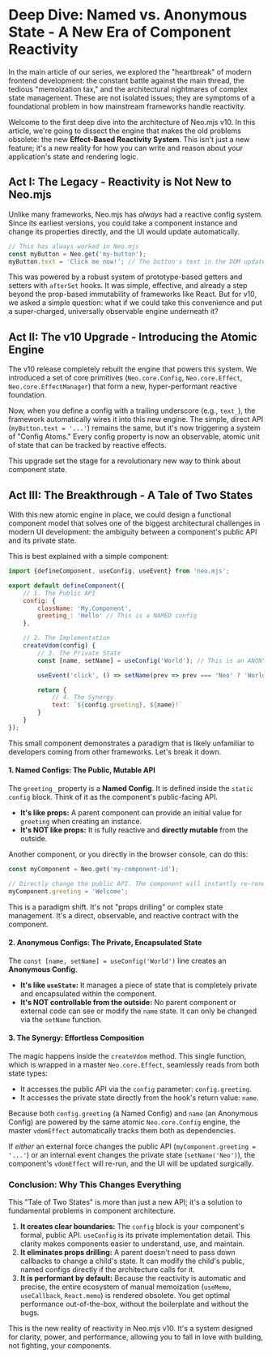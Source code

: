 # Deep Dive: Named vs. Anonymous State - A New Era of Component Reactivity

In the main article of our series, we explored the "heartbreak" of modern frontend development: the constant battle against the main thread, the tedious "memoization tax," and the architectural nightmares of complex state management. These are not isolated issues; they are symptoms of a foundational problem in how mainstream frameworks handle reactivity.

Welcome to the first deep dive into the architecture of Neo.mjs v10. In this article, we're going to dissect the engine that makes the old problems obsolete: the new **Effect-Based Reactivity System**. This isn't just a new feature; it's a new reality for how you can write and reason about your application's state and rendering logic.

## Act I: The Legacy - Reactivity is Not New to Neo.mjs

Unlike many frameworks, Neo.mjs has *always* had a reactive config system. Since its earliest versions, you could take a component instance and change its properties directly, and the UI would update automatically.

```javascript
// This has always worked in Neo.mjs
const myButton = Neo.get('my-button');
myButton.text = 'Click me now!'; // The button's text in the DOM updates
```

This was powered by a robust system of prototype-based getters and setters with `afterSet` hooks. It was simple, effective, and already a step beyond the prop-based immutability of frameworks like React. But for v10, we asked a simple question: what if we could take this convenience and put a super-charged, universally observable engine underneath it?

## Act II: The v10 Upgrade - Introducing the Atomic Engine

The v10 release completely rebuilt the engine that powers this system. We introduced a set of core primitives (`Neo.core.Config`, `Neo.core.Effect`, `Neo.core.EffectManager`) that form a new, hyper-performant reactive foundation.

Now, when you define a config with a trailing underscore (e.g., `text_`), the framework automatically wires it into this new engine. The simple, direct API (`myButton.text = '...'`) remains the same, but it's now triggering a system of "Config Atoms." Every config property is now an observable, atomic unit of state that can be tracked by reactive effects.

This upgrade set the stage for a revolutionary new way to think about component state.

## Act III: The Breakthrough - A Tale of Two States

With this new atomic engine in place, we could design a functional component model that solves one of the biggest architectural challenges in modern UI development: the ambiguity between a component's public API and its private state.

This is best explained with a simple component:

```javascript
import {defineComponent, useConfig, useEvent} from 'neo.mjs';

export default defineComponent({
    // 1. The Public API
    config: {
        className: 'My.Component',
        greeting_: 'Hello' // This is a NAMED config
    },

    // 2. The Implementation
    createVdom(config) {
        // 3. The Private State
        const [name, setName] = useConfig('World'); // This is an ANONYMOUS config

        useEvent('click', () => setName(prev => prev === 'Neo' ? 'World' : 'Neo'));

        return {
            // 4. The Synergy
            text: `${config.greeting}, ${name}!`
        }
    }
});
```

This small component demonstrates a paradigm that is likely unfamiliar to developers coming from other frameworks. Let's break it down.

#### 1. Named Configs: The Public, Mutable API

The `greeting_` property is a **Named Config**. It is defined inside the `static config` block. Think of it as the component's public-facing API.

*   **It's like props:** A parent component can provide an initial value for `greeting` when creating an instance.
*   **It's NOT like props:** It is fully reactive and **directly mutable** from the outside.

Another component, or you directly in the browser console, can do this:

```javascript
const myComponent = Neo.get('my-component-id');

// Directly change the public API. The component will instantly re-render.
myComponent.greeting = 'Welcome';
```

This is a paradigm shift. It's not "props drilling" or complex state management. It's a direct, observable, and reactive contract with the component.

#### 2. Anonymous Configs: The Private, Encapsulated State

The `const [name, setName] = useConfig('World')` line creates an **Anonymous Config**.

*   **It's like `useState`:** It manages a piece of state that is completely private and encapsulated within the component.
*   **It's NOT controllable from the outside:** No parent component or external code can see or modify the `name` state. It can only be changed via the `setName` function.

#### 3. The Synergy: Effortless Composition

The magic happens inside the `createVdom` method. This single function, which is wrapped in a master `Neo.core.Effect`, seamlessly reads from both state types:

*   It accesses the public API via the `config` parameter: `config.greeting`.
*   It accesses the private state directly from the hook's return value: `name`.

Because both `config.greeting` (a Named Config) and `name` (an Anonymous Config) are powered by the same atomic `Neo.core.Config` engine, the master `vdomEffect` automatically tracks them both as dependencies.

If *either* an external force changes the public API (`myComponent.greeting = '...'`) or an internal event changes the private state (`setName('Neo')`), the component's `vdomEffect` will re-run, and the UI will be updated surgically.

### Conclusion: Why This Changes Everything

This "Tale of Two States" is more than just a new API; it's a solution to fundamental problems in component architecture.

1.  **It creates clear boundaries:** The `config` block is your component's formal, public API. `useConfig` is its private implementation detail. This clarity makes components easier to understand, use, and maintain.
2.  **It eliminates props drilling:** A parent doesn't need to pass down callbacks to change a child's state. It can modify the child's public, named configs directly if the architecture calls for it.
3.  **It is performant by default:** Because the reactivity is automatic and precise, the entire ecosystem of manual memoization (`useMemo`, `useCallback`, `React.memo`) is rendered obsolete. You get optimal performance out-of-the-box, without the boilerplate and without the bugs.

This is the new reality of reactivity in Neo.mjs v10. It's a system designed for clarity, power, and performance, allowing you to fall in love with building, not fighting, your components.